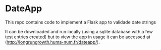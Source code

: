# DateApp
This repo contains code to implement a Flask app to validade date strings

It can be downloaded and run locally (using a sqlite database with a few test entries created) but to view the app in usage it can be accessed at (http://longrungrowth.huma-num.fr/dateapp/).

